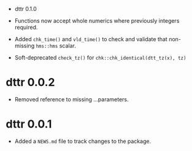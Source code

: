 - dttr 0.1.0

- Functions now accept whole numerics where previously integers required.
- Added `chk_time()` and `vld_time()` to check and validate that non-missing `hms::hms` scalar.
- Soft-deprecated `check_tz()` for `chk::chk_identical(dtt_tz(x), tz)`

# dttr 0.0.2

- Removed reference to missing ...parameters.

# dttr 0.0.1

- Added a `NEWS.md` file to track changes to the package.
